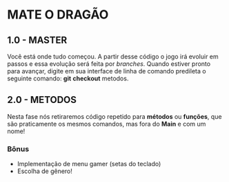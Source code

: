 # MATE O DRAGÃO
## 1.0 - MASTER

Você está onde tudo começou. A partir desse código o jogo irá evoluir em passos e essa evolução será feita por _branches_.
Quando estiver pronto para avançar, digite em sua interface de linha de comando predileta o seguinte comando: **git** **checkout** metodos.

## 2.0 - METODOS

Nesta fase nós retiraremos código repetido para **métodos** ou **funções**, que são praticamente os mesmos comandos, mas fora do **Main** e com um nome!
### Bônus
+ Implementação de menu gamer (setas do teclado)
+ Escolha de gênero!
